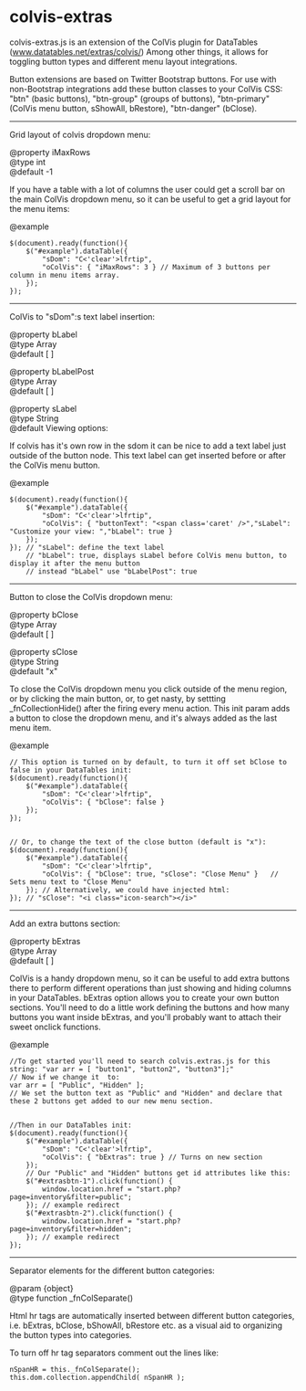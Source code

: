 colvis-extras
=============

colvis-extras.js is an extension of the ColVis plugin for DataTables (www.datatables.net/extras/colvis/)
Among other things, it allows for toggling button types and different menu layout integrations.


Button extensions are based on Twitter Bootstrap buttons. For use with non-Bootstrap integrations add these button 
classes to your ColVis CSS: "btn" (basic buttons), "btn-group" (groups of buttons), "btn-primary" (ColVis menu button, 
sShowAll, bRestore), "btn-danger" (bClose).

<hr />
Grid layout of colvis dropdown menu:
<p>
@property iMaxRows<br />
@type     int<br />
@default  -1<br />
</p>

If you have a table with a lot of columns the user could get a scroll bar on the main ColVis 
dropdown menu, so it can be useful to get a grid layout for the menu items:

@example

    $(document).ready(function(){
        $("#example").dataTable({
            "sDom": "C<'clear'>lfrtip",
            "oColVis": { "iMaxRows": 3 } // Maximum of 3 buttons per column in menu items array. 
        });
    });

<hr />

ColVis to "sDom":s text label insertion:
<p>
@property bLabel<br />
@type     Array<br />
@default  [ ]<br />
</p>
<p>
@property bLabelPost<br />
@type     Array<br />
@default  [ ]<br />
</p>
<p>
@property sLabel<br />
@type     String<br />
@default  Viewing options:<br />
</p>
If colvis has it's own row in the sdom it can be nice to add a text label just outside of the button node. This text label can get inserted before or after the ColVis menu button.  

@example

    $(document).ready(function(){
        $("#example").dataTable({
            "sDom": "C<'clear'>lfrtip",
            "oColVis": { "buttonText": "<span class='caret' />","sLabel": "Customize your view: ","bLabel": true } 
        }); 
    }); // "sLabel": define the text label 
        // "bLabel": true, displays sLabel before ColVis menu button, to display it after the menu button 
        // instead "bLabel" use "bLabelPost": true

<hr />

Button to close the ColVis dropdown menu:
<p>
@property bClose<br />
@type     Array<br />
@default  [ ]<br />
</p>
<p>
@property sClose<br />
@type     String<br />
@default  "x"<br />
</p>
To close the ColVis dropdown menu you click outside of the menu region, or by clicking the main button, or, 
to get nasty, by settting _fnCollectionHide() after the firing every menu action. This init param adds a button 
to close the dropdown menu, and it's always added as the last menu item.

@example

    // This option is turned on by default, to turn it off set bClose to false in your DataTables init:
    $(document).ready(function(){
        $("#example").dataTable({
            "sDom": "C<'clear'>lfrtip",
            "oColVis": { "bClose": false } 
        });
    });


    // Or, to change the text of the close button (default is "x"):
    $(document).ready(function(){
        $("#example").dataTable({
            "sDom": "C<'clear'>lfrtip",
            "oColVis": { "bClose": true, "sClose": "Close Menu" }	// Sets menu text to "Close Menu"
        });	// Alternatively, we could have injected html:
    });	// "sClose": "<i class="icon-search"></i>"

<hr />

Add an extra buttons section:
<p>
@property bExtras<br />
@type     Array<br />
@default  [ ]<br />
</p>
ColVis is a handy dropdown menu, so it can be useful to add extra buttons there to perform different operations 
than just showing and hiding columns in your DataTables. bExtras option allows you to create your own button 
sections. You'll need to do a little work defining the buttons and how many buttons you want inside bExtras, 
and you'll probably want to attach their sweet onclick functions.

@example

    //To get started you'll need to search colvis.extras.js for this string: "var arr = [ "button1", "button2", "button3"];"
    // Now if we change it  to: 
    var arr = [ "Public", "Hidden" ];
    // We set the button text as "Public" and "Hidden" and declare that these 2 buttons get added to our new menu section.


    //Then in our DataTables init:
    $(document).ready(function(){
        $("#example").dataTable({
            "sDom": "C<'clear'>lfrtip",
            "oColVis": { "bExtras": true } // Turns on new section
        });
        // Our "Public" and "Hidden" buttons get id attributes like this:
        $("#extrasbtn-1").click(function() {
            window.location.href = "start.php?page=inventory&filter=public";
        }); // example redirect 
        $("#extrasbtn-2").click(function() {
            window.location.href = "start.php?page=inventory&filter=hidden";
        }); // example redirect
    });

<hr />
    
Separator elements for the different button categories:
<p>
@param {object}<br />
@type function _fnColSeparate()<br />
</p>
Html hr tags are automatically inserted between different button categories, i.e. bExtras, 
bClose, bShowAll, bRestore etc. as a visual aid to organizing the button types into categories.

To turn off hr tag separators comment out the lines like:

    nSpanHR = this._fnColSeparate();
    this.dom.collection.appendChild( nSpanHR );
